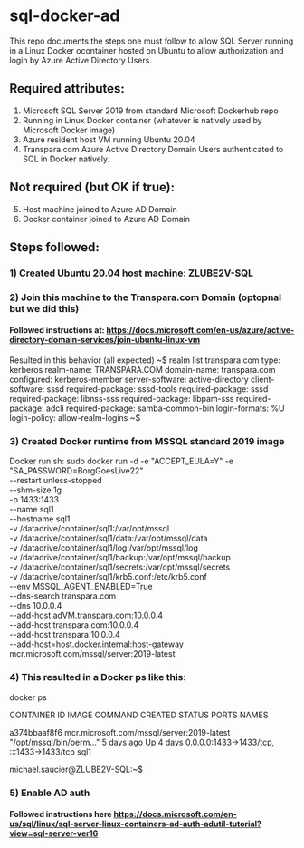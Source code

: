 # sql-docker-ad

This repo documents the steps one must follow to allow SQL Server running in a Linux Docker ocontainer hosted on Ubuntu to allow authorization and login by Azure Active Directory Users. 

## Required attributes:

1) Microsoft SQL Server 2019 from standard Microsoft Dockerhub repo
2) Running in Linux Docker container (whatever is natively used by Microsoft Docker image)
3) Azure resident host VM running Ubuntu 20.04
4) Transpara.com Azure Active Directory Domain Users authenticated to SQL in Docker natively.

## Not required (but OK if true):

5) Host machine joined to Azure AD Domain
6) Docker container joined to Azure AD Domain

## Steps followed:

### 1) Created Ubuntu 20.04 host machine: ZLUBE2V-SQL

### 2) Join this machine to the Transpara.com Domain (optopnal but we did this)
#### Followed instructions at: https://docs.microsoft.com/en-us/azure/active-directory-domain-services/join-ubuntu-linux-vm
Resulted in this behavior (all expected)
~$ realm list
transpara.com
type: kerberos
realm-name: TRANSPARA.COM
domain-name: transpara.com
configured: kerberos-member
server-software: active-directory
client-software: sssd
required-package: sssd-tools
required-package: sssd
required-package: libnss-sss
required-package: libpam-sss
required-package: adcli
required-package: samba-common-bin
login-formats: %U
login-policy: allow-realm-logins
~$ 

### 3) Created Docker runtime from MSSQL standard 2019 image

Docker run.sh: 
sudo docker run -d -e "ACCEPT_EULA=Y" -e "SA_PASSWORD=BorgGoesLive22" \
   --restart unless-stopped \
   --shm-size 1g \
   -p 1433:1433 \
   --name sql1 \
   --hostname sql1 \
   -v /datadrive/container/sql1:/var/opt/mssql \
   -v /datadrive/container/sql1/data:/var/opt/mssql/data \
   -v /datadrive/container/sql1/log:/var/opt/mssql/log \
   -v /datadrive/container/sql1/backup:/var/opt/mssql/backup \
   -v /datadrive/container/sql1/secrets:/var/opt/mssql/secrets \
   -v /datadrive/container/sql1/krb5.conf:/etc/krb5.conf \
   --env MSSQL_AGENT_ENABLED=True \
   --dns-search transpara.com \
   --dns 10.0.0.4 \
   --add-host adVM.transpara.com:10.0.0.4 \
   --add-host transpara.com:10.0.0.4 \
   --add-host transpara:10.0.0.4 \
   --add-host=host.docker.internal:host-gateway \
   mcr.microsoft.com/mssql/server:2019-latest

### 4) This resulted in a Docker ps like this:

docker ps

CONTAINER ID   IMAGE                                        COMMAND                  CREATED      STATUS      PORTS                                       NAMES

a374bbaaf8f6   mcr.microsoft.com/mssql/server:2019-latest   "/opt/mssql/bin/perm…"   5 days ago   Up 4 days   0.0.0.0:1433->1433/tcp, :::1433->1433/tcp   sql1

michael.saucier@ZLUBE2V-SQL:~$ 


### 5) Enable AD auth
#### Followed instructions here https://docs.microsoft.com/en-us/sql/linux/sql-server-linux-containers-ad-auth-adutil-tutorial?view=sql-server-ver16


